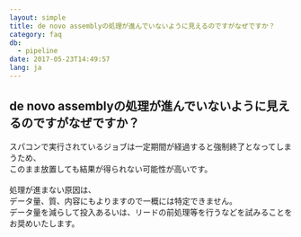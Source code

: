 ```yaml
---
layout: simple
title: de novo assemblyの処理が進んでいないように見えるのですがなぜですか？
category: faq
db:
  - pipeline
date: 2017-05-23T14:49:57
lang: ja
---
```


## de novo assemblyの処理が進んでいないように見えるのですがなぜですか？

スパコンで実行されているジョブは一定期間が経過すると強制終了となってしまうため、<br>このまま放置しても結果が得られない可能性が高いです。<br><br>処理が進まない原因は、<br>データ量、質、内容にもよりますので一概には特定できません。<br>データ量を減らして投入あるいは、リードの前処理等を行うなどを試みることをお奨めいたします。<br>